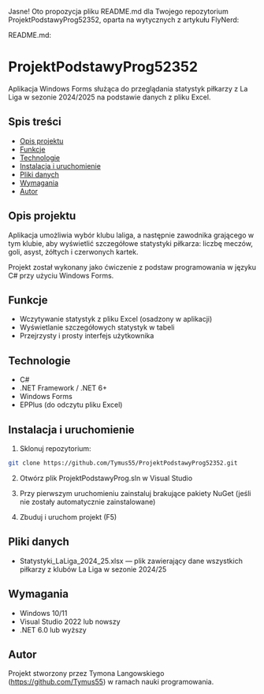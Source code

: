 Jasne! Oto propozycja pliku README.md dla Twojego repozytorium ProjektPodstawyProg52352, oparta na wytycznych z artykułu FlyNerd:

README.md:

# ProjektPodstawyProg52352

Aplikacja Windows Forms służąca do przeglądania statystyk piłkarzy z La Liga w sezonie 2024/2025 na podstawie danych z pliku Excel.

## Spis treści

* [Opis projektu](#opis-projektu)
* [Funkcje](#funkcje)
* [Technologie](#technologie)
* [Instalacja i uruchomienie](#instalacja-i-uruchomienie)
* [Pliki danych](#pliki-danych)
* [Wymagania](#wymagania)
* [Autor](#autor)

## Opis projektu

Aplikacja umożliwia wybór klubu laliga, a następnie zawodnika grającego w tym klubie, aby wyświetlić szczegółowe statystyki piłkarza: liczbę meczów, goli, asyst, żółtych i czerwonych kartek.

Projekt został wykonany jako ćwiczenie z podstaw programowania w języku C# przy użyciu Windows Forms.

## Funkcje

* Wczytywanie statystyk z pliku Excel (osadzony w aplikacji)
* Wyświetlanie szczegółowych statystyk w tabeli
* Przejrzysty i prosty interfejs użytkownika

## Technologie

* C#
* .NET Framework / .NET 6+
* Windows Forms
* EPPlus (do odczytu pliku Excel)

## Instalacja i uruchomienie

1. Sklonuj repozytorium:

```bash
git clone https://github.com/Tymus55/ProjektPodstawyProg52352.git
```

2. Otwórz plik ProjektPodstawyProg.sln w Visual Studio

3. Przy pierwszym uruchomieniu zainstaluj brakujące pakiety NuGet (jeśli nie zostały automatycznie zainstalowane)

4. Zbuduj i uruchom projekt (F5)


## Pliki danych

* Statystyki\_LaLiga\_2024\_25.xlsx — plik zawierający dane wszystkich piłkarzy z klubów La Liga w sezonie 2024/25

## Wymagania

* Windows 10/11
* Visual Studio 2022 lub nowszy
* .NET 6.0 lub wyższy

## Autor

Projekt stworzony przez Tymona Langowskiego (https://github.com/Tymus55) w ramach nauki programowania.


